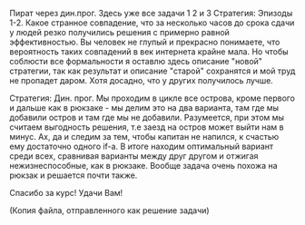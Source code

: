 Пират через дин.прог. Здесь уже все задачи 1 2 и 3
Стратегия: Эпизоды 1-2. Какое странное совпадение, что за несколько часов до срока сдачи у людей резко получились решения с примерно равной эффективностью. Вы человек не глупый и прекрасно понимаете, что вероятность таких совпадений в век интернета крайне мала. Но чтобы соблюсти все формальности я оставлю здесь описание "новой" стратегии, так как результат и описание "старой" сохранятся и мой труд не пропадет даром. Хотя досадно, что у других получилось лучше.

Стратегия: Дин. прог. Мы проходим в цикле все острова, кроме первого и дальше как в рюкзаке - мы делим это на два варианта, там где мы добавили остров и там где мы не добавили. Разумеется, при этом мы считаем выгодность решения, т.е заезд на остров может выйти нам в минус. Ах, да и следим за тем, чтобы капитан не напился, к счастью ему достаточно одного if-a. В итоге находим оптимальный вариант среди всех, сравнивая варианты между друг другом и отжигая нежизнеспособные, как в рюкзаке. Вообще задача очень похожа на рюкзак и решается почти также.

Спасибо за курс! Удачи Вам!

(Копия файла, отправленного как решение задачи)
